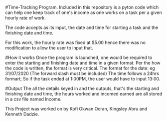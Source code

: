 #Time-Tracking Program.
Included in this repository is a pyton code which can help one keep track of one's income as one works on a task per a given hourly rate of work.

The code accepts as its input, the date and time for starting a task and the finishing date and time.

For this work, the hourly rate was fixed at $5.00 hence there was no modification to allow the user to input that.

#How it works
Once the program is launched, one would be required to enter the starting and finishing date and time in a given format.
Per the how the code is written, the format is very critical.
The format for the date: eg 31/07/2020 (The forward slash must be included)
The time follows a 24hrs formart; So if the task ended at 1:00PM, the user would have to input 13:00.

#Output
The all the details keyed in and the outputs, that's the starting and finishing date and time, the hours worked and incomed earned are all stored in a csv file named Income.

This Project was worked on by Kofi Okwan Ocran, Kingsley Abru and Kenneth Dadzie.

